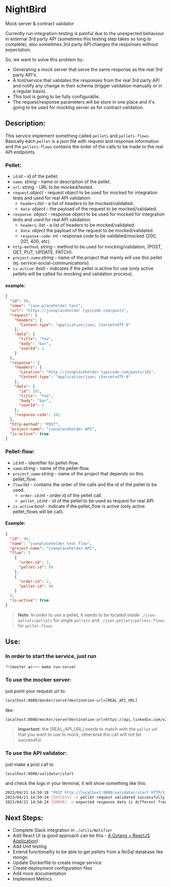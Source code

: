 # NightBird
Mock server &amp; contract validator

Currently run integration-testing is painful due to the unexpected behaviour in external 3rd party API (sometimes this testing step takes so long to complete), also sometimes 3rd party API changes the responses without expectation.

So, we want to solve this problem by:
- Generating a mock server that serve the same response as the real 3rd party API's.
- A tool/service that validates the responses from the real 3rd party API and notify any change in their schema (trigger validation manually or in a regular basis).
- This tool is going to be fully configurable.
- The request/response parameters will be store in one place and it's going to be used for mocking server as for contract validation.

## Description:
This service implement something called `pellets` and `pellets-flows`. Basically each `pellet` is a json file with request and response information
and the `pellets-flows` contains the order of the calls to be made to the real API endpoints.

### Pellet:
* `id`:_id_ - id of the pellet.
* `name`: _string_ - name or description of the pellet.
* `url`: _string_ - URL to be mocked/tested.
* `request`:_object_ - request object to be used for mocked for integration tests and used for real API validation:
  - `headers`:_list_ - a list of headers to be mocked/validated.
  - `data`: _object_ - the payload of the request to be mocked/validated.
* `response`: _object_ - response object to be used for mocked for integration tests and used for real API validation:
  - `headers`: _list_ - a list of headers to be mocked/validated.
  - `data`: _object_ the payload of the request to be mocked/validated.
  - `response-code`: _int_ - response code to be validated/mocked (200, 201, 400, etc).
* `http-method`: _string_ - method to be used for mocking/validation, (POST, GET, PUT, UPDATE, PATCH).
* `project-name`:_string_ - name of the project that mainly will use this pellet (ej. service-social-communications).
* `is-active`: _bool_ - indicates if the pellet is active for use (only active pellets will be called for mocking and validation process).

#### example:
```json
{
  "id": 99,
  "name": "json-placeholder test",
  "url": "https://jsonplaceholder.typicode.com/posts",
  "request": {
    "headers": {
      "Content-type": "application/json; charset=UTF-8"
    },
    "data": {
      "title": "foo",
      "body": "bar",
      "userId": 1
    }
  },
  "response": {
    "headers": {
      "Location": "http://jsonplaceholder.typicode.com/posts/101",
      "Content-type": "application/json; charset=UTF-8"
    },
    "data": {
      "id": 101,
      "title": "foo",
      "body": "bar",
      "userId": 1
    },
    "response-code": 201
  },
  "http-method": "POST",
  "project-name": "jsonplaceholder-API",
  "is-active": true
}
```

### Pellet-flow:
* `id`:_int_ - identifier for pellet-flow.
* `name`:_string_ - name of the pellet-flow.
* `project_name`:_string_ - name of the project that depends on this pellet_flow.
* `flow`:_list_ - contains the order of the calls and the id of the pellet to be used. 
   - `order-id`:_int_ - order id of the pellet call.
   - `pellet_id`:_int_ - id of the pellet to be used as request for real API.
* `is-active`:_bool_ - indicate if the pellet_flow is active (only active pellet_flows will be call).

#### Example:
```json
{
  "id": 99,
  "name": "jsonplaceholder test flow",
  "project-name": "jsonplaceholder-API",
  "flow": [
    {
      "order-id": 1,
      "pellet-id": 99
    },
    {
      "order-id": 2,
      "pellet-id": 98
    }
  ],
  "is-active": true
}
```

> **Note**: In order to use a pellet, it needs to be located inside `./json-pellets/pellets` for single `pellets` 
> and `./json-pellets/pellets-flows` for `pellet-flows`

## Use:

### In order to start the service, just run 
```bash
└─(master ✹)──> make run-server   
```

### To use the mocker server:
just point your request url to:
```bash
localhost:8080/mocker/serve?destination-url=[REAL_API_URL]
```
like:
```bash
localhost:8080/mocker/serve?destination-url=https://api.linkedin.com/v2/posts
```
> **Important**: the [REAL_API_URL] needs to match with the `pellet` url that you want to
> use to mock, otherwise the call will not be successful.

### To use the API validator:
just make a post call to 
```
localhost:8080/validator/start
```
and check the logs in your terminal, it will show something like this:
```bash
2023/04/21 14:50:18 "POST http://localhost:8080/validator/start HTTP/1.1" from [::1]:56229 - 200 23B in 72.875µs
2023/04/21 14:50:24 [SUCCESS] -> pellet request validated successfully - pellet-id:99 pellet-flow-id:99 flow-order:1 flow-name:jsonplaceholder test flow
2023/04/21 14:50:24 [ERROR] -> expected response data is different from actual response data CompareExpectedResponseBody - actual: map[body:bar id:101 title:foo userId:1] | expected: &map[body:bar-bad id:10199 title:foo-bad userId:99]

```

## Next Steps:
- Complete Slack integration in `./utils/Notifier`
- Add React UI (a good approach can be this - [A Golang + ReactJS Application](https://medium.com/@madhanganesh/golang-react-application-2aaf3bca92b1))
- Add Unit testing
- Extend functionality to be able to get pellets from a NoSql database like mongo
- Update Dockerfile to create image service
- Create deployment configuration files
- Add more documentation
- Implement Metrics